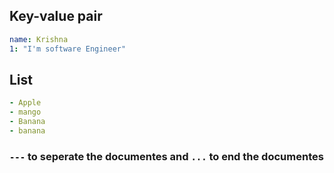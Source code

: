 ## Key-value pair

```yaml
name: Krishna
1: "I'm software Engineer"
```
## List

```yaml
- Apple
- mango
- Banana
- banana
```
### `---` to seperate the documentes and `...` to end the documentes
